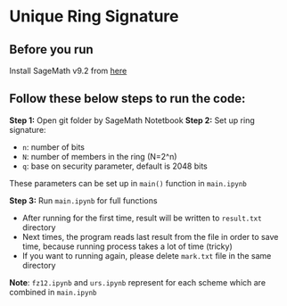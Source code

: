 # Unique Ring Signature

## Before you run
Install SageMath v9.2 from [here](https://www.sagemath.org/download.html)


## Follow these below steps to run the code:
**Step 1:** Open git folder by SageMath Notetbook
**Step 2:** Set up ring signature:
- `n`: number of bits
- `N`: number of members in the ring (N=2^n)
- `q`: base on security parameter, default is 2048 bits

These parameters can be set up in `main()` function in `main.ipynb`

**Step 3:** Run `main.ipynb` for full functions
- After running for the first time, result will be written to `result.txt` directory
- Next times, the program reads last result from the file in order to save time, because running process takes a lot of time (tricky)
- If you want to running again, please delete `mark.txt` file in the same directory

**Note**: `fz12.ipynb` and `urs.ipynb` represent for each scheme which are combined in `main.ipynb`
